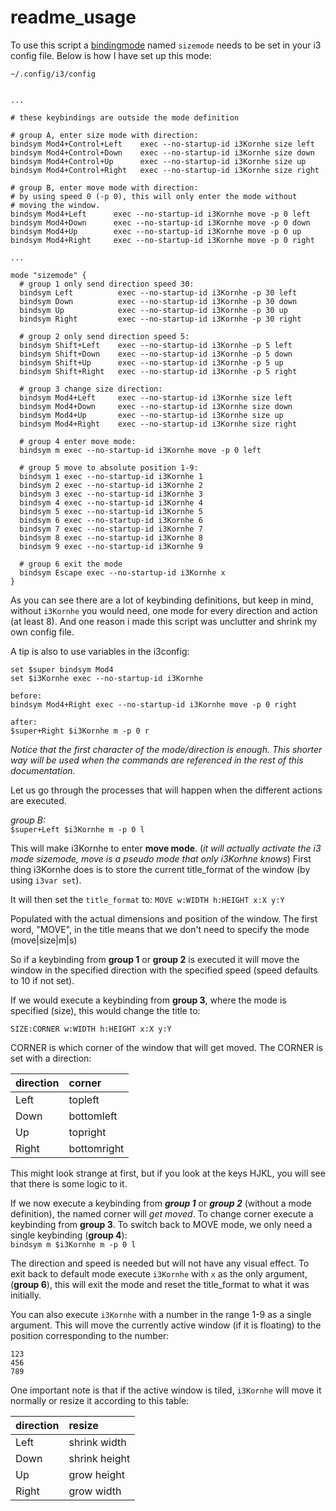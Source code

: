 # readme_usage

To use this script a [bindingmode](https://i3wm.org/docs/userguide.html#binding_modes) named `sizemode` needs to be set in your i3 config file. Below is how I have set up this mode:

`~/.config/i3/config`   

``` text

...

# these keybindings are outside the mode definition

# group A, enter size mode with direction:
bindsym Mod4+Control+Left    exec --no-startup-id i3Kornhe size left
bindsym Mod4+Control+Down    exec --no-startup-id i3Kornhe size down
bindsym Mod4+Control+Up      exec --no-startup-id i3Kornhe size up
bindsym Mod4+Control+Right   exec --no-startup-id i3Kornhe size right

# group B, enter move mode with direction:
# by using speed 0 (-p 0), this will only enter the mode without
# moving the window.
bindsym Mod4+Left      exec --no-startup-id i3Kornhe move -p 0 left
bindsym Mod4+Down      exec --no-startup-id i3Kornhe move -p 0 down
bindsym Mod4+Up        exec --no-startup-id i3Kornhe move -p 0 up
bindsym Mod4+Right     exec --no-startup-id i3Kornhe move -p 0 right

...

mode "sizemode" {
  # group 1 only send direction speed 30:
  bindsym Left          exec --no-startup-id i3Kornhe -p 30 left
  bindsym Down          exec --no-startup-id i3Kornhe -p 30 down
  bindsym Up            exec --no-startup-id i3Kornhe -p 30 up
  bindsym Right         exec --no-startup-id i3Kornhe -p 30 right
  
  # group 2 only send direction speed 5:
  bindsym Shift+Left    exec --no-startup-id i3Kornhe -p 5 left
  bindsym Shift+Down    exec --no-startup-id i3Kornhe -p 5 down
  bindsym Shift+Up      exec --no-startup-id i3Kornhe -p 5 up
  bindsym Shift+Right   exec --no-startup-id i3Kornhe -p 5 right

  # group 3 change size direction:
  bindsym Mod4+Left     exec --no-startup-id i3Kornhe size left
  bindsym Mod4+Down     exec --no-startup-id i3Kornhe size down
  bindsym Mod4+Up       exec --no-startup-id i3Kornhe size up
  bindsym Mod4+Right    exec --no-startup-id i3Kornhe size right

  # group 4 enter move mode:
  bindsym m exec --no-startup-id i3Kornhe move -p 0 left

  # group 5 move to absolute position 1-9:
  bindsym 1 exec --no-startup-id i3Kornhe 1
  bindsym 2 exec --no-startup-id i3Kornhe 2
  bindsym 3 exec --no-startup-id i3Kornhe 3
  bindsym 4 exec --no-startup-id i3Kornhe 4
  bindsym 5 exec --no-startup-id i3Kornhe 5
  bindsym 6 exec --no-startup-id i3Kornhe 6
  bindsym 7 exec --no-startup-id i3Kornhe 7
  bindsym 8 exec --no-startup-id i3Kornhe 8
  bindsym 9 exec --no-startup-id i3Kornhe 9

  # group 6 exit the mode
  bindsym Escape exec --no-startup-id i3Kornhe x
}
```

As you can see there are a lot of keybinding definitions, but keep in mind, without `i3Kornhe` you would need, one mode for every direction and action (at least 8). And one reason i made this script was unclutter and shrink my own config file.  

A tip is also to use variables in the i3config:  
``` text
set $super bindsym Mod4
set $i3Kornhe exec --no-startup-id i3Kornhe
```

``` text
before:  
bindsym Mod4+Right exec --no-startup-id i3Kornhe move -p 0 right

after:  
$super+Right $i3Kornhe m -p 0 r
```

*Notice that the first character of the mode/direction is enough. This shorter way will be used when the commands are referenced in the rest of this documentation.*  

Let us go through the processes that will happen when the different actions are executed.  

*group B:*  
`$super+Left $i3Kornhe m -p 0 l`  

This will make i3Kornhe to enter **move mode**. (*it will actually activate the i3 mode sizemode, move is a pseudo mode that only i3Korhne knows*) First thing i3Kornhe does is to store the current title_format of the window (by using `i3var set`).  

It will then set the `title_format` to: `MOVE w:WIDTH h:HEIGHT x:X y:Y`  

Populated with the actual dimensions and position of the window. The first word, "MOVE", in the title means that we don't need to specify the mode (move|size|m|s)  

So if a keybinding from **group 1** or **group 2** is executed it will move the window in the specified direction with the specified speed (speed defaults to 10 if not set).  

If we would execute a keybinding from **group 3**, where the mode is specified (size), this would change the title to:  

`SIZE:CORNER w:WIDTH h:HEIGHT x:X y:Y`   

CORNER is which corner of the window that will get moved. The CORNER is set with a direction:  

| direction | corner
|:----------|:------
| Left      | topleft
| Down      | bottomleft
| Up        | topright
| Right     | bottomright

This might look strange at first, but if you look at the keys HJKL, you will see that there is some logic to it.

If we now execute a keybinding from ***group 1*** or ***group 2*** (without a mode definition), the named corner will *get moved*. To change corner execute a keybinding from **group 3**. To switch back to MOVE mode, we only need a single keybinding (**group 4**):  
`bindsym m $i3Kornhe m -p 0 l`


The direction and speed is needed but will not have any visual effect. To exit back to default mode execute `i3Kornhe` with `x` as the only argument, (**group 6**), this will exit the mode and reset the title_format to what it was initially.  

You can also execute `i3Kornhe` with a number in the range 1-9 as a single argument. This will move the currently active window (if it is floating) to the position corresponding to the number:  

``` text
123
456
789
```

One important note is that if the active window is tiled, `i3Kornhe` will move it normally or resize it according to this table:  

| direction | resize
|:----------|:-------------
| Left      | shrink width
| Down      | shrink height
| Up        | grow height
| Right     | grow width
